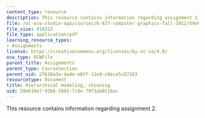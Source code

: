 ```yaml
---
content_type: resource
description: This resource contains information regarding assignment 2.
file: /ol-ocw-studio-app/courses/6-837-computer-graphics-fall-2012/59e619e792b658927c8e79f3ab0116ec_MIT6_837F12_assn2.pdf
file_size: 418313
file_type: application/pdf
learning_resource_types:
- Assignments
license: https://creativecommons.org/licenses/by-nc-sa/4.0/
ocw_type: OCWFile
parent_title: Assignments
parent_type: CourseSection
parent_uid: 2f610a3a-4ade-e0ff-11e9-c0ece5c872d3
resourcetype: Document
title: Hierarchical modeling, skinning
uid: 59e619e7-92b6-5892-7c8e-79f3ab0116ec
---
```

This resource contains information regarding assignment 2.